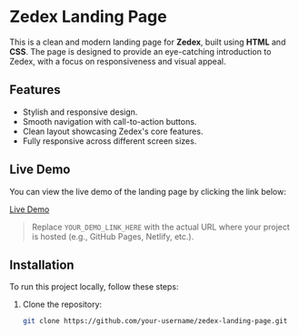 


# Zedex Landing Page

This is a clean and modern landing page for **Zedex**, built using **HTML** and **CSS**. The page is designed to provide an eye-catching introduction to Zedex, with a focus on responsiveness and visual appeal.

## Features

- Stylish and responsive design.
- Smooth navigation with call-to-action buttons.
- Clean layout showcasing Zedex's core features.
- Fully responsive across different screen sizes.

## Live Demo

You can view the live demo of the landing page by clicking the link below:

[Live Demo]([YOUR_DEMO_LINK_HERE](https://zedex-landpage00.netlify.app/))

> Replace `YOUR_DEMO_LINK_HERE` with the actual URL where your project is hosted (e.g., GitHub Pages, Netlify, etc.).

## Installation

To run this project locally, follow these steps:

1. Clone the repository:
   ```bash
   git clone https://github.com/your-username/zedex-landing-page.git
